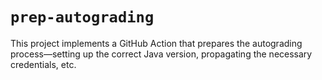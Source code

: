 # `prep-autograding`

This project implements a GitHub Action that prepares the autograding process&mdash;setting up the correct Java version, propagating the necessary credentials, etc.
